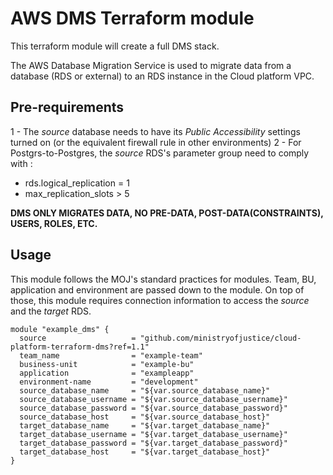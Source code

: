 # AWS DMS Terraform module

This terraform module will create a full DMS stack.

The AWS Database Migration Service is used to migrate data from a database (RDS or external) to an RDS instance in the Cloud platform VPC.

## Pre-requirements

 1 - The _source_ database needs to have its _Public Accessibility_ settings turned on (or the equivalent firewall rule in other environments)
 2 - For Postgrs-to-Postgres, the _source_ RDS's parameter group need to comply with :
   - rds.logical_replication = 1
   - max_replication_slots > 5

 **DMS ONLY MIGRATES DATA, NO PRE-DATA, POST-DATA(CONSTRAINTS), USERS, ROLES, ETC.**

## Usage

This module follows the MOJ's standard practices for modules. Team, BU, application and environment are passed down to the module.
On top of those, this module requires connection information to access the _source_ and the _target_ RDS.


<!-- BEGIN_TF_DOCS -->
```hcl
module "example_dms" {
  source                   = "github.com/ministryofjustice/cloud-platform-terraform-dms?ref=1.1"
  team_name                = "example-team"
  business-unit            = "example-bu"
  application              = "exampleapp"
  environment-name         = "development"
  source_database_name     = "${var.source_database_name}"
  source_database_username = "${var.source_database_username}"
  source_database_password = "${var.source_database_password}"
  source_database_host     = "${var.source_database_host}"
  target_database_name     = "${var.target_database_name}"
  target_database_username = "${var.target_database_username}"
  target_database_password = "${var.target_database_password}"
  target_database_host     = "${var.target_database_host}"
}

```
<!-- END_TF_DOCS -->
